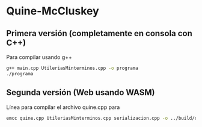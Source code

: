 # Quine-McCluskey

## Primera versión (completamente en consola con C++)
Para compilar usando g++
```BASH
g++ main.cpp UtileriasMinterminos.cpp -o programa
./programa
```

## Segunda versión (Web usando WASM)
Línea para compilar el archivo quine.cpp para 
```BASH
emcc quine.cpp UtileriasMinterminos.cpp serializacion.cpp -o ../build/quine.js -s INVOKE_RUN=0 -s EXPORTED_FUNCTIONS="['_procesarDatos', '_malloc', '_free']" -s EXPORTED_RUNTIME_METHODS="['ccall','cwrap','HEAP32','HEAPU8']" -s MODULARIZE=0
```
